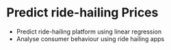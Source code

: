 # Predict ride-hailing Prices


- Predict ride-hailing platform using linear regression
- Analyse consumer behaviour using ride hailing apps
